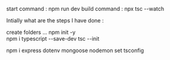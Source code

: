 start command : npm run dev
build command : npx tsc --watch





Intially  what are the steps I have done  : 

create folders ...
  npm init -y   
  npm i typescript --save-dev
  tsc --init
  
  npm i express dotenv mongoose nodemon
  set tsconfig 